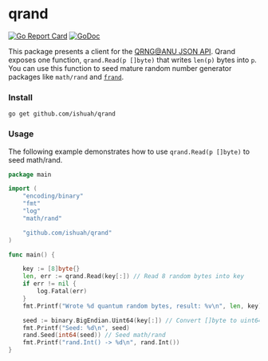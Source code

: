 # qrand
[![Go Report Card](https://goreportcard.com/badge/github.com/ishuah/qrand)](https://goreportcard.com/badge/github.com/ishuah/qrand)
[![GoDoc](https://pkg.go.dev/badge/github.com/ishuah/qrand)](https://pkg.go.dev/github.com/ishuah/qrand)

This package presents a client for the [QRNG@ANU JSON API](https://qrng.anu.edu.au/contact/api-documentation/).
Qrand exposes one function, `qrand.Read(p []byte)` that writes `len(p)` bytes into `p`. You can use this function to seed mature random number generator packages like `math/rand` and [`frand`](https://github.com/lukechampine/frand).

### Install
`go get github.com/ishuah/qrand`

### Usage

The following example demonstrates how to use `qrand.Read(p []byte)` to seed math/rand.

```go
package main

import (
	"encoding/binary"
	"fmt"
	"log"
	"math/rand"

	"github.com/ishuah/qrand"
)

func main() {

	key := [8]byte{}
	len, err := qrand.Read(key[:]) // Read 8 random bytes into key
	if err != nil {
		log.Fatal(err)
	}
	fmt.Printf("Wrote %d quantum random bytes, result: %v\n", len, key)

	seed := binary.BigEndian.Uint64(key[:]) // Convert []byte to uint64
	fmt.Printf("Seed: %d\n", seed)
	rand.Seed(int64(seed)) // Seed math/rand
	fmt.Printf("rand.Int() -> %d\n", rand.Int())
}

```
